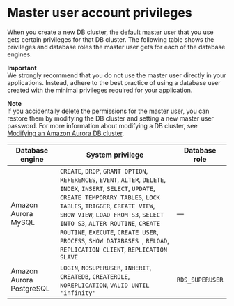 # Master user account privileges<a name="UsingWithRDS.MasterAccounts"></a>

When you create a new DB cluster, the default master user that you use gets certain privileges for that DB cluster\. The following table shows the privileges and database roles the master user gets for each of the database engines\.

**Important**  
We strongly recommend that you do not use the master user directly in your applications\. Instead, adhere to the best practice of using a database user created with the minimal privileges required for your application\.

**Note**  
If you accidentally delete the permissions for the master user, you can restore them by modifying the DB cluster and setting a new master user password\. For more information about modifying a DB cluster, see [Modifying an Amazon Aurora DB cluster](Aurora.Modifying.md)\.


| Database engine | System privilege | Database role | 
| --- | --- | --- | 
| Amazon Aurora MySQL | `CREATE`, `DROP`, `GRANT OPTION`, `REFERENCES`, `EVENT`, `ALTER`, `DELETE`, `INDEX`, `INSERT`, `SELECT`, `UPDATE`, `CREATE TEMPORARY TABLES`, `LOCK TABLES`, `TRIGGER`, `CREATE VIEW`, `SHOW VIEW`, `LOAD FROM S3`, `SELECT INTO S3`, `ALTER ROUTINE`, `CREATE ROUTINE`, `EXECUTE`, `CREATE USER`, `PROCESS`, `SHOW DATABASES `, `RELOAD`, `REPLICATION CLIENT`, `REPLICATION SLAVE` | — | 
| Amazon Aurora PostgreSQL | `LOGIN`, `NOSUPERUSER`, `INHERIT`, `CREATEDB`, `CREATEROLE`, `NOREPLICATION`, `VALID UNTIL 'infinity'` | `RDS_SUPERUSER` | 